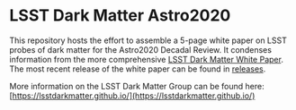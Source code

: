 # LSST Dark Matter Astro2020

This repository hosts the effort to assemble a 5-page white paper on LSST probes of dark matter for the Astro2020 Decadal Review. It condenses information from the more comprehensive [LSST Dark Matter White Paper](https://github.com/lsstdarkmatter/dark-matter-paper). The most recent release of the white paper can be found in [releases](../../releases).


More information on the LSST Dark Matter Group can be found here: [https://lsstdarkmatter.github.io/](https://lsstdarkmatter.github.io/)
